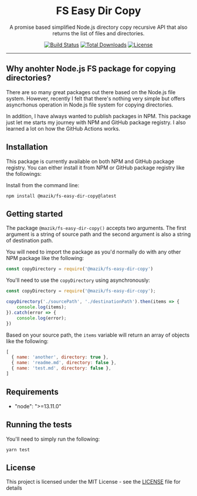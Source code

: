 <h1 align="center">FS Easy Dir Copy</h1>

<p align="center">A promise based simplified Node.js directory copy recursive API that also returns the list of files and directories.</p>
<p align="center">
<a href="https://github.com/mazik/fs-easy-dir-copy/actions"><img src="https://github.com/mazik/fs-easy-dir-copy/workflows/Node.js%20Package/badge.svg" alt="Build Status"></a>
<a href="https://www.npmjs.com/package/@mazik/fs-easy-dir-copy"><img src="https://img.shields.io/npm/dw/@mazik/fs-easy-dir-copy" alt="Total Downloads"></a>
<a href="https://img.shields.io/github/license/mazik/fs-easy-dir-copy"><img src="https://img.shields.io/github/license/mazik/fs-easy-dir-copy" alt="License"></a>
</p>

---------------

## Why anohter Node.js FS package for copying directories?
There are so many great packages out there based on the Node.js file system. However, recently I felt that there's nothing very simple but offers asyncrhonus operation in Node.js file system for copying directories.

In addition, I have always wanted to publish packages in NPM. This package just let me starts my journey with NPM and GitHub package registry. I also learned a lot on how the GitHub Actions works.

## Installation
This package is currently available on both NPM and GitHub package registry. You can either install it from NPM or GitHub package registry like the followings:

Install from the command line:
```shell
npm install @mazik/fs-easy-dir-copy@latest
```

## Getting started
The package `@mazik/fs-easy-dir-copy()` accepts two arguments. The first argument is a string of source path and the second argument is also a string of destination path.

You will need to import the package as you'd normally do with any other NPM package like the following:
```javascript
const copyDirectory = require('@mazik/fs-easy-dir-copy')
```

You'll need to use the `copyDirectory` using asynchronously:
```javascript
const copyDirectory = require('@mazik/fs-easy-dir-copy');

copyDirectory('./sourcePath', './destinationPath').then(items => {
    console.log(items);
}).catch(error => {
    console.log(error);
})
```
Based on your source path, the `items` variable will return an array of objects like the following:
```javascript
[
  { name: 'another', directory: true },
  { name: 'readme.md', directory: false },
  { name: 'test.md', directory: false },
]
```

## Requirements
- "node": ">=13.11.0"

## Running the tests
You'll need to simply run the following:
```shell
yarn test
```

## License
This project is licensed under the MIT License - see the [LICENSE](LICENSE) file for details
